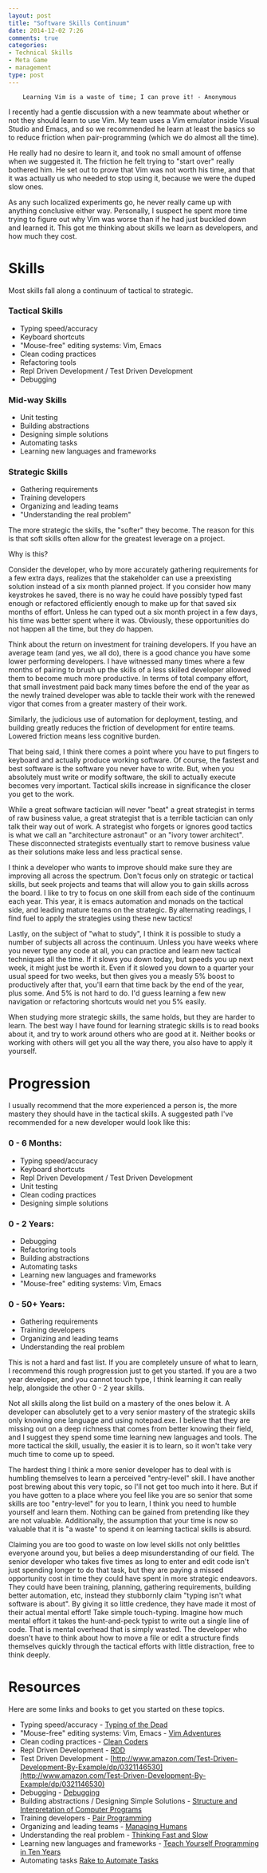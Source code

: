 ```yaml
---
layout: post
title: "Software Skills Continuum"
date: 2014-12-02 7:26
comments: true
categories: 
- Technical Skills
- Meta Game
- management
type: post
---
```


        Learning Vim is a waste of time; I can prove it! - Anonymous
        
I recently had a gentle discussion with a new teammate about whether
or not they should learn to use Vim. My team uses a Vim emulator
inside Visual Studio and Emacs, and so we recommended he learn at
least the basics so to reduce friction when pair-programming (which we
do almost all the time).

He really had no desire to learn it, and took no small amount of
offense when we suggested it. The friction he felt trying to "start
over" really bothered him. He set out to prove that Vim was not worth
his time, and that it was actually us who needed to stop using it,
because we were the duped slow ones.

As any such localized experiments go, he never really came up with
anything conclusive either way. Personally, I suspect he spent more
time trying to figure out why Vim was worse than if he had just
buckled down and learned it. This got me thinking about skills we
learn as developers, and how much they cost.

# Skills

Most skills fall along a continuum of tactical to strategic.

### Tactical Skills

* Typing speed/accuracy
* Keyboard shortcuts
* "Mouse-free" editing systems: Vim, Emacs
* Clean coding practices
* Refactoring tools
* Repl Driven Development / Test Driven Development
* Debugging

### Mid-way Skills

* Unit testing
* Building abstractions
* Designing simple solutions
* Automating tasks
* Learning new languages and frameworks

### Strategic Skills

* Gathering requirements
* Training developers
* Organizing and leading teams
* "Understanding the real problem"

The more strategic the skills, the "softer" they become. The reason
for this is that soft skills often allow for the greatest leverage on
a project.

Why is this?

Consider the developer, who by more accurately gathering requirements
for a few extra days, realizes that the stakeholder can use a
preexisting solution instead of a six month planned project. If you
consider how many keystrokes he saved, there is no way he could have
possibly typed fast enough or refactored efficiently enough to make up
for that saved six months of effort. Unless he can typed out a six
month project in a few days, his time was better spent where it
was. Obviously, these opportunities do not happen all the time, but
they _do_ happen.

Think about the return on investment for training developers. If you
have an average team (and yes, we all do), there is a good chance you
have some lower performing developers. I have witnessed many times
where a few months of pairing to brush up the skills of a less skilled
developer allowed them to become much more productive. In terms of
total company effort, that small investment paid back many times
before the end of the year as the newly trained developer was able to
tackle their work with the renewed vigor that comes from a greater
mastery of their work.

Similarly, the judicious use of automation for deployment, testing,
and building greatly reduces the friction of development for entire
teams. Lowered friction means less cognitive burden.

That being said, I think there comes a point where you have to put
fingers to keyboard and actually produce working software. Of course,
the fastest and best software is the software you never have to
write. But, when you absolutely must write or modify software, the
skill to actually execute becomes very important. Tactical skills
increase in significance the closer you get to the work.

While a great software tactician will never "beat" a great strategist
in terms of raw business value, a great strategist that is a terrible
tactician can only talk their way out of work. A strategist who
forgets or ignores good tactics is what we call an "architecture
astronaut" or an "ivory tower architect". These disconnected
strategists eventually start to remove business value as their
solutions make less and less practical sense.

I think a developer who wants to improve should make sure they are
improving all across the spectrum. Don't focus only on strategic or
tactical skills, but seek projects and teams that will allow you to
gain skills across the board. I like to try to focus on one skill from
each side of the continuum each year. This year, it is emacs
automation and monads on the tactical side, and leading mature teams
on the strategic. By alternating readings, I find fuel to apply the
strategies using these new tactics!

Lastly, on the subject of "what to study", I think it is possible to
study a number of subjects all across the continuum. Unless you have
weeks where you never type any code at all, you can practice and learn
new tactical techniques all the time. If it slows you down today, but
speeds you up next week, it might just be worth it. Even if it slowed
you down to a quarter your usual speed for two weeks, but then gives
you a measly 5% boost to productively after that, you'll earn that
time back by the end of the year, plus some. And 5% is not hard to
do. I'd guess learning a few new navigation or refactoring shortcuts
would net you 5% easily.

When studying more strategic skills, the same holds, but they are
harder to learn. The best way I have found for learning strategic
skills is to read books about it, and try to work around others who
are good at it. Neither books or working with others will get you all
the way there, you also have to apply it yourself.

# Progression

I usually recommend that the more experienced a person is, the more
mastery they should have in the tactical skills. A suggested path I've
recommended for a new developer would look like this:

### 0 - 6 Months:

* Typing speed/accuracy
* Keyboard shortcuts
* Repl Driven Development / Test Driven Development
* Unit testing
* Clean coding practices
* Designing simple solutions

### 0 - 2 Years:

* Debugging
* Refactoring tools
* Building abstractions
* Automating tasks
* Learning new languages and frameworks
* "Mouse-free" editing systems: Vim, Emacs

### 0 - 50+ Years:

* Gathering requirements
* Training developers
* Organizing and leading teams
* Understanding the real problem

This is not a hard and fast list. If you are completely unsure of what
to learn, I recommend this rough progression just to get you
started. If you are a two year developer, and you cannot touch type, I
think learning it can really help, alongside the other 0 - 2 year
skills.

Not all skills along the list build on a mastery of the ones below
it. A developer can absolutely get to a very senior mastery of the
strategic skills only knowing one language and using notepad.exe. I
believe that they are missing out on a deep richness that comes from
better knowing their field, and I suggest they spend some time learning new
languages and tools. The more tactical the skill, usually, the easier
it is to learn, so it won't take very much time to come up to
speed. 

The hardest thing I think a more senior developer has to deal with is
humbling themselves to learn a perceived "entry-level" skill. I have
another post brewing about this very topic, so I'll not get too much
into it here. But if you have gotten to a place where you feel like
you are so senior that some skills are too "entry-level" for you to
learn, I think you need to humble yourself and learn them. Nothing can
be gained from pretending like they are not valuable. Additionally,
the assumption that your time is now so valuable that it is "a waste"
to spend it on learning tactical skills is absurd.

Claiming you are too good to waste on low level skills not only
belittles everyone around you, but belies a deep misunderstanding of
our field. The senior developer who takes five times as long to enter
and edit code isn't just spending longer to do that task, but they are
paying a missed opportunity cost in time they could have spent in more
strategic endeavors. They could have been training, planning,
gathering requirements, building better automation, etc, instead they
stubbornly claim "typing isn't what software is about". By giving it
so little credence, they have made it most of their actual mental
effort! Take simple touch-typing. Imagine how much mental effort it
takes the hunt-and-peck typist to write out a single line of
code. That is mental overhead that is simply wasted. The developer who
doesn't have to think about how to move a file or edit a structure
finds themselves quickly through the tactical efforts with little
distraction, free to think deeply.

# Resources

Here are some links and books to get you started on these topics.

* Typing speed/accuracy - [Typing of the Dead](http://store.steampowered.com/agecheck/app/246580/)
* "Mouse-free" editing systems: Vim, Emacs - [Vim Adventures](http://vim-adventures.com/)
* Clean coding practices - [Clean Coders](https://cleancoders.com/)
* Repl Driven Development - [RDD](http://blog.jayfields.com/2014/01/repl-driven-development.html)
* Test Driven Development - [http://www.amazon.com/Test-Driven-Development-By-Example/dp/0321146530](http://www.amazon.com/Test-Driven-Development-By-Example/dp/0321146530) 
* Debugging - [Debugging](http://c.learncodethehardway.org/book/ex31.html)
* Building abstractions / Designing Simple Solutions - [Structure and Interpretation of Computer Programs](http://mitpress.mit.edu/sicp/full-text/book/book-Z-H-4.html#%_toc_start)
* Training developers - [Pair Programming](http://en.wikipedia.org/wiki/Pair_programming)
* Organizing and leading teams - [Managing Humans](http://managinghumans.com/)
* Understanding the real problem - [Thinking Fast and Slow](http://en.wikipedia.org/wiki/Thinking,_Fast_and_Slow)
* Learning new languages and frameworks - [Teach Yourself Programming in Ten Years](http://norvig.com/21-days.html)
* Automating tasks [Rake to Automate Tasks](http://www.stuartellis.eu/articles/rake/)


